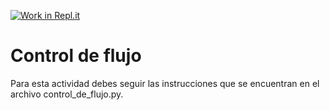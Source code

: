 [![Work in Repl.it](https://classroom.github.com/assets/work-in-replit-14baed9a392b3a25080506f3b7b6d57f295ec2978f6f33ec97e36a161684cbe9.svg)](https://classroom.github.com/online_ide?assignment_repo_id=4161513&assignment_repo_type=AssignmentRepo)
# Control de flujo

Para esta actividad debes seguir las instrucciones que se encuentran en el archivo control_de_flujo.py.
